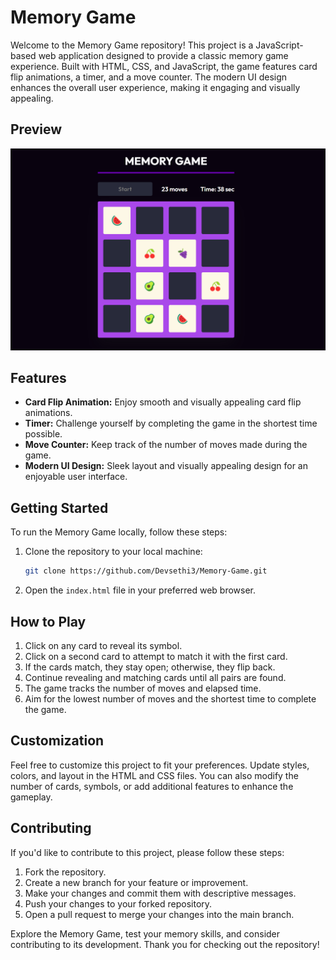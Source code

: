 # Memory Game

Welcome to the Memory Game repository! This project is a JavaScript-based web application designed to provide a classic memory game experience. Built with HTML, CSS, and JavaScript, the game features card flip animations, a timer, and a move counter. The modern UI design enhances the overall user experience, making it engaging and visually appealing.

## Preview

![Memory Game Preview](Preview.png)

## Features

- **Card Flip Animation:** Enjoy smooth and visually appealing card flip animations.
- **Timer:** Challenge yourself by completing the game in the shortest time possible.
- **Move Counter:** Keep track of the number of moves made during the game.
- **Modern UI Design:** Sleek layout and visually appealing design for an enjoyable user interface.

## Getting Started

To run the Memory Game locally, follow these steps:

1. Clone the repository to your local machine:

   ```bash
   git clone https://github.com/Devsethi3/Memory-Game.git
   ```

2. Open the `index.html` file in your preferred web browser.

## How to Play

1. Click on any card to reveal its symbol.
2. Click on a second card to attempt to match it with the first card.
3. If the cards match, they stay open; otherwise, they flip back.
4. Continue revealing and matching cards until all pairs are found.
5. The game tracks the number of moves and elapsed time.
6. Aim for the lowest number of moves and the shortest time to complete the game.

## Customization

Feel free to customize this project to fit your preferences. Update styles, colors, and layout in the HTML and CSS files. You can also modify the number of cards, symbols, or add additional features to enhance the gameplay.

## Contributing

If you'd like to contribute to this project, please follow these steps:

1. Fork the repository.
2. Create a new branch for your feature or improvement.
3. Make your changes and commit them with descriptive messages.
4. Push your changes to your forked repository.
5. Open a pull request to merge your changes into the main branch.

Explore the Memory Game, test your memory skills, and consider contributing to its development. Thank you for checking out the repository!